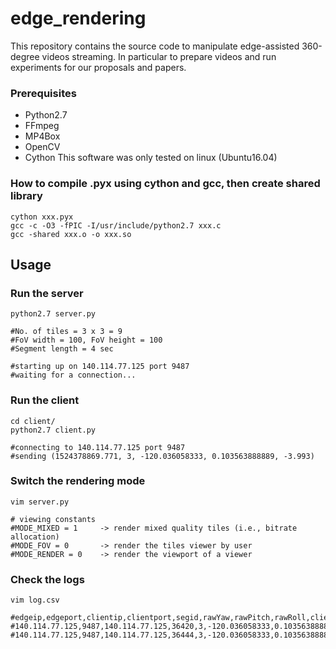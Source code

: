 # edge_rendering
This repository contains the source code to manipulate edge-assisted 360-degree videos streaming. 
In particular to prepare videos and run experiments for our proposals and papers. 


### Prerequisites
- Python2.7
- FFmpeg
- MP4Box
- OpenCV
- Cython
This software was only tested on linux (Ubuntu16.04)


### How to compile .pyx using cython and gcc, then create shared library
```
cython xxx.pyx
gcc -c -O3 -fPIC -I/usr/include/python2.7 xxx.c
gcc -shared xxx.o -o xxx.so
```

## Usage
### Run the server
```
python2.7 server.py

#No. of tiles = 3 x 3 = 9
#FoV width = 100, FoV height = 100
#Segment length = 4 sec

#starting up on 140.114.77.125 port 9487
#waiting for a connection...
```

### Run the client
```
cd client/
python2.7 client.py

#connecting to 140.114.77.125 port 9487
#sending (1524378869.771, 3, -120.036058333, 0.103563888889, -3.993)
```

### Switch the rendering mode
```
vim server.py

# viewing constants
#MODE_MIXED = 1     -> render mixed quality tiles (i.e., bitrate allocation)
#MODE_FOV = 0       -> render the tiles viewer by user
#MODE_RENDER = 0    -> render the viewport of a viewer
```

### Check the logs
```
vim log.csv

#edgeip,edgeport,clientip,clientport,segid,rawYaw,rawPitch,rawRoll,clienreqts,edgereqts,edgerecvts,clientrecvts
#140.114.77.125,9487,140.114.77.125,36420,3,-120.036058333,0.103563888889,-3.993,1524380472.727,1524380478.625,1524380478.931,1524380479.038
#140.114.77.125,9487,140.114.77.125,36444,3,-120.036058333,0.103563888889,-3.993,1524380480.324,1524380486.213,1524380486.519,1524380486.635
```
